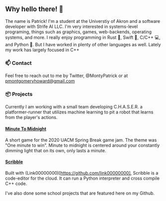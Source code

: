 ## Why hello there! 👋
The name is Patrick! I'm a student at the Universtiy of Akron and a software developer with Strife AI LLC. 
I'm very interested in systems-level programing, things such as graphics, games, web-backends, operating systems, and more. 
I really enjoy programming in Rust 🦀, Swift 🍎, C/C++ 💻, and Python 🐍. But I have worked in plenty of other languages as well.
Lately my work has largely focused in C++

### 📫 Contact
Feel free to reach out to me by Twitter, @MontyPatrick or at pmontgomeryhoward@gmail.com

### 📦 Projects
Currently I am working with a small team developing C.H.A.S.E.R. a platformer-runner that utilizes machine learning to pit a robot that learns from the player's actions.

#### [Minute To Midnight](https://github.com/PatrickHoward/minute-to-midnight)
A short game for the 2020 UACM Spring Break game jam. The theme was "One minute to win". Minute to midnight is centered around your constantly dimming light that on its own,
only lasts a minute.

#### [Scribble](https://github.com/Scribble-Editor)
Built with (Link00000000)[https://github.com/link00000000], Scribble is a code-editor for the cloud. It can run a Python interpreter and cross compile C++ code.

I've also done some school projects that are featured here on my Github.

<!--
**PatrickHoward/PatrickHoward** is a ✨ _special_ ✨ repository because its `README.md` (this file) appears on your GitHub profile.

Here are some ideas to get you started:

- 🔭 I’m currently working on ...
- 🌱 I’m currently learning ...
- 👯 I’m looking to collaborate on ...
- 🤔 I’m looking for help with ...
- 💬 Ask me about ...
- 📫 How to reach me: ...
- 😄 Pronouns: ...
- ⚡ Fun fact: ...
-->
